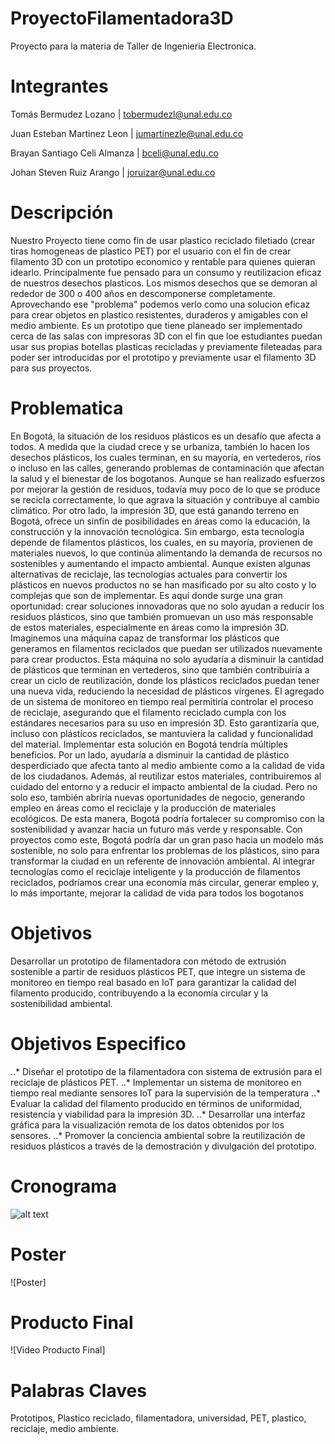 # ProyectoFilamentadora3D
Proyecto para la materia de Taller de Ingenieria Electronica.


# Integrantes 
Tomás Bermudez Lozano         | tobermudezl@unal.edu.co 

Juan Esteban Martinez Leon    | jumartinezle@unal.edu.co

Brayan Santiago Celi Almanza  | bceli@unal.edu.co

Johan Steven Ruiz Arango      | joruizar@unal.edu.co

# Descripción

Nuestro Proyecto tiene como fin de usar plastico reciclado filetiado (crear tiras homogeneas de plastico PET) por el usuario con el fin de crear filamento 3D con un prototipo economico y rentable para quienes quieran idearlo. Principalmente fue pensado para un consumo y reutilizacion eficaz de nuestros desechos plasticos. Los mismos desechos que se demoran al rededor de 300 o 400 años en descomponerse completamente. Aprovechando ese "problema" podemos verlo como una solucion eficaz para crear objetos en plastico resistentes, duraderos y amigables con el medio ambiente. Es un prototipo que tiene planeado ser implementado cerca de las salas con impresoras 3D con el fin que loe estudiantes puedan usar sus propias botellas plasticas recicladas y previamente fileteadas para poder ser introducidas por el prototipo y previamente usar el filamento 3D para sus proyectos.

# Problematica 

En Bogotá, la situación de los residuos plásticos es un desafío que afecta a todos. A medida que la ciudad crece y se urbaniza, también lo hacen los desechos plásticos, los cuales terminan, en su mayoría, en vertederos, ríos o incluso en las calles, generando problemas de contaminación que afectan la salud y el bienestar de los bogotanos. Aunque se han realizado esfuerzos por mejorar la gestión de residuos, todavía muy poco de lo que se produce se recicla correctamente, lo que agrava la situación y contribuye al cambio climático.
Por otro lado, la impresión 3D, que está ganando terreno en Bogotá, ofrece un sinfín de posibilidades en áreas como la educación, la construcción y la innovación tecnológica. Sin embargo, esta tecnología depende de filamentos plásticos, los cuales, en su mayoría, provienen de materiales nuevos, lo que continúa alimentando la demanda de recursos no sostenibles y aumentando el impacto ambiental. Aunque existen algunas alternativas de reciclaje, las tecnologías actuales para convertir los plásticos en nuevos productos no se han masificado por su alto costo y lo complejas que son de implementar. Es aquí donde surge una gran oportunidad: crear soluciones innovadoras que no solo ayudan a reducir los residuos plásticos, sino que también promuevan un uso más responsable de estos materiales, especialmente en áreas como la impresión 3D. Imaginemos una máquina capaz de transformar los plásticos que generamos en filamentos reciclados que puedan ser utilizados nuevamente para crear productos. Esta máquina no solo ayudaría a disminuir la cantidad de plásticos que terminan en vertederos, sino que también contribuiría a crear un ciclo de reutilización, donde los plásticos reciclados puedan tener una nueva vida, reduciendo la necesidad de plásticos vírgenes.
El agregado de un sistema de monitoreo en tiempo real permitiría controlar el proceso de reciclaje, asegurando que el filamento reciclado cumpla con los estándares necesarios para su uso en impresión 3D. Esto garantizaría que, incluso con plásticos reciclados, se mantuviera la calidad y funcionalidad del material. Implementar esta solución en Bogotá tendría múltiples beneficios. Por un lado, ayudaría a disminuir la cantidad de plástico desperdiciado que afecta tanto al medio ambiente como a la calidad de vida de los ciudadanos. Además, al reutilizar estos materiales, contribuiremos al cuidado del entorno y a reducir el impacto ambiental de la ciudad. Pero no solo eso, también abriría nuevas oportunidades de negocio, generando empleo en áreas como el reciclaje y la producción de materiales ecológicos. De esta manera, Bogotá podría fortalecer su compromiso con la sostenibilidad y avanzar hacia un futuro más verde y responsable.
Con proyectos como este, Bogotá podría dar un gran paso hacia un modelo más sostenible, no solo para enfrentar los problemas de los plásticos, sino para transformar la ciudad en un referente de innovación ambiental. Al integrar tecnologías como el reciclaje inteligente y la producción de filamentos reciclados, podríamos crear una economía más circular, generar empleo y, lo más importante, mejorar la calidad de vida para todos los bogotanos

# Objetivos 

Desarrollar un prototipo de filamentadora con método de extrusión sostenible a partir de residuos plásticos PET, que integre un sistema de monitoreo en tiempo real basado en IoT para garantizar la calidad del filamento producido, contribuyendo a la economía circular y la sostenibilidad ambiental.

# Objetivos Especifico

..* Diseñar el prototipo de la filamentadora con sistema de extrusión para el reciclaje de plásticos PET. 
..* Implementar un sistema de monitoreo en tiempo real mediante sensores IoT para la supervisión de la temperatura
..* Evaluar la calidad del filamento producido en términos de uniformidad, resistencia y viabilidad para la impresión 3D.
..* Desarrollar una interfaz gráfica para la visualización remota de los datos obtenidos por los sensores. 
..* Promover la conciencia ambiental sobre la reutilización de residuos plásticos a través de la demostración y divulgación del prototipo.

# Cronograma

![alt text]()

# Poster
![Poster]

# Producto Final

![Video Producto Final]

# Palabras Claves

Prototipos, Plastico reciclado, filamentadora, universidad, PET, plastico, reciclaje, medio ambiente.


